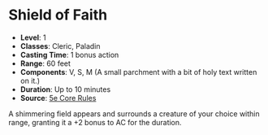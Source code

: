 # Shield of Faith

- **Level**: 1
- **Classes**: Cleric, Paladin
- **Casting Time**: 1 bonus action
- **Range**: 60 feet
- **Components**: V, S, M (A small parchment with a bit of holy text written on it.)
- **Duration**: Up to 10 minutes
- **Source**: [5e Core Rules](http://dnd.wizards.com/articles/features/systems-reference-document-srd)

A shimmering field appears and surrounds a creature of your choice within range, granting it a +2 bonus to AC for the duration.

